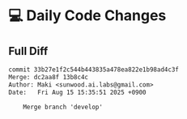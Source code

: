 # 💻 Daily Code Changes

## Full Diff

```diff
commit 33b27e1f2c544b443835a478ea822e1b98ad4c3f
Merge: dc2aa8f 13b8c4c
Author: Maki <sunwood.ai.labs@gmail.com>
Date:   Fri Aug 15 15:35:51 2025 +0900

    Merge branch 'develop'

```
